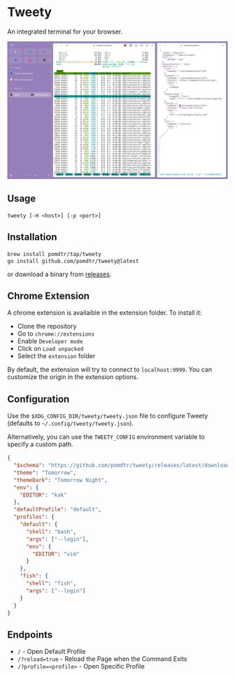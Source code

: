 # Tweety

An integrated terminal for your browser.

![Tweety](./media/screenshot.jpg)

## Usage

```
tweety [-H <host>] [-p <port>]
```

## Installation

```
brew install pomdtr/tap/tweety
go install github.com/pomdtr/tweety@latest
```

or download a binary from [releases](https://github.com/pomdtr/tweety/releases).

## Chrome Extension

A chrome extension is availaible in the extension folder. To install it:

- Clone the repository
- Go to `chrome://extensions`
- Enable `Developer mode`
- Click on `Load unpacked`
- Select the `extension` folder

By default, the extension will try to connect to `localhost:9999`. You can
customize the origin in the extension options.

## Configuration

Use the `$XDG_CONFIG_DIR/tweety/tweety.json` file to configure Tweety (defaults
to `~/.config/tweety/tweety.json`).

Alternatively, you can use the `TWEETY_CONFIG` environment variable to specify a
custom path.

```json
{
  "$schema": "https://github.com/pomdtr/tweety/releases/latest/download/config.schema.json",
  "theme": "Tomorrow",
  "themeDark": "Tomorrow Night",
  "env": {
    "EDITOR": "kak"
  },
  "defaultProfile": "default",
  "profiles": {
    "default": {
      "shell": "bash",
      "args": ["--login"],
      "env": {
        "EDITOR": "vim"
      }
    },
    "fish": {
      "shell": "fish",
      "args": ["--login"]
    }
  }
}
```

## Endpoints

- `/` - Open Default Profile
- `/?reload=true` - Reload the Page when the Command Exits
- `/?profile=<profile>` - Open Specific Profile

